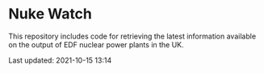 # Nuke Watch

This repository includes code for retrieving the latest information available on the output of EDF nuclear power plants in the UK.

Last updated: 2021-10-15 13:14